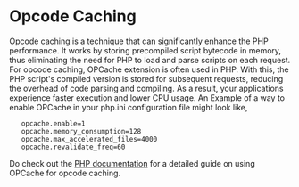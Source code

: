 # Opcode Caching

Opcode caching is a technique that can significantly enhance the PHP performance. It works by storing precompiled script bytecode in memory, thus eliminating the need for PHP to load and parse scripts on each request. For opcode caching, OPCache extension is often used in PHP. With this, the PHP script's compiled version is stored for subsequent requests, reducing the overhead of code parsing and compiling. As a result, your applications experience faster execution and lower CPU usage. An Example of a way to enable OPCache in your php.ini configuration file might look like, 
``` 
   opcache.enable=1 
   opcache.memory_consumption=128 
   opcache.max_accelerated_files=4000 
   opcache.revalidate_freq=60
``` 
Do check out the [PHP documentation](https://www.php.net/manual/en/book.opcache.php) for a detailed guide on using OPCache for opcode caching.